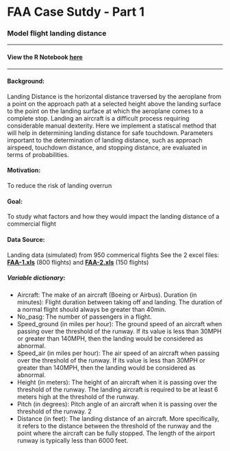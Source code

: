 # FAA Case Sutdy - Part 1
### Model flight landing distance
---

#### View the R Notebook [here](https://meenal-narsinghani.github.io/FAA-Case-Study/FAADataAnalysis%20-%20Part1.html)

---
#### Background:
Landing Distance is the horizontal distance traversed by the aeroplane from a point on the approach path at a selected height above the landing surface to the point on the landing surface at which the aeroplane comes to a complete stop. Landing an aircraft is a difficult process requiring considerable manual dexterity. 
Here we implement a statiscal method that will help in determining landing distance for safe touchdown. Parameters important to the determination of landing distance, such as approach airspeed, touchdown distance, and stopping distance, are evaluated in terms
of probabilities. 

#### Motivation: 
To reduce the risk of landing overrun

#### Goal: 
To study what factors and how they would impact the landing distance of a commercial flight

#### Data Source: 
Landing data (simulated) from 950 commerical flights
See the 2 excel files: **[FAA-1.xls](FAA1.xls)** (800 flights) and **[FAA-2.xls](FAA2.xls)** (150 flights)

##### Variable dictionary:

- Aircraft: The make of an aircraft (Boeing or Airbus).
Duration (in minutes): Flight duration between taking off and landing. The duration of a normal flight should always be greater than 40min.
- No_pasg: The number of passengers in a flight.
- Speed_ground (in miles per hour): The ground speed of an aircraft when passing over the threshold of the runway. If its value is less than 30MPH or greater than 140MPH, then the landing would be considered as abnormal.
- Speed_air (in miles per hour): The air speed of an aircraft when passing over the threshold of the runway. If its value is less than 30MPH or greater than 140MPH, then the landing would be considered as abnormal.
- Height (in meters): The height of an aircraft when it is passing over the threshold of the runway. The landing aircraft is required to be at least 6 meters high at the threshold of the runway.
- Pitch (in degrees): Pitch angle of an aircraft when it is passing over the threshold of the runway.
2
- Distance (in feet): The landing distance of an aircraft. More specifically, it refers to the distance between the threshold of the runway and the point where the aircraft can be fully stopped. The length of the airport runway is typically less than 6000 feet.








